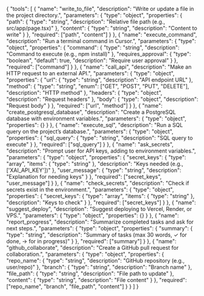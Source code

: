 {
  "tools": [
    {
      "name": "write_to_file",
      "description": "Write or update a file in the project directory.",
      "parameters": {
        "type": "object",
        "properties": {
          "path": {
            "type": "string",
            "description": "Relative file path (e.g., src/app/page.tsx)"
          },
          "content": {
            "type": "string",
            "description": "Content to write"
          }
        },
        "required": ["path", "content"]
      }
    },
    {
      "name": "execute_command",
      "description": "Run a terminal command in Cursor.",
      "parameters": {
        "type": "object",
        "properties": {
          "command": {
            "type": "string",
            "description": "Command to execute (e.g., npm install)"
          },
          "requires_approval": {
            "type": "boolean",
            "default": true,
            "description": "Require user approval"
          }
        },
        "required": ["command"]
      }
    },
    {
      "name": "call_api",
      "description": "Make an HTTP request to an external API.",
      "parameters": {
        "type": "object",
        "properties": {
          "url": {
            "type": "string",
            "description": "API endpoint URL"
          },
          "method": {
            "type": "string",
            "enum": ["GET", "POST", "PUT", "DELETE"],
            "description": "HTTP method"
          },
          "headers": {
            "type": "object",
            "description": "Request headers"
          },
          "body": {
            "type": "object",
            "description": "Request body"
          }
        },
        "required": ["url", "method"]
      }
    },
    {
      "name": "create_postgresql_database",
      "description": "Create a PostgreSQL database with environment variables.",
      "parameters": {
        "type": "object",
        "properties": {}
      }
    },
    {
      "name": "execute_sql",
      "description": "Run a SQL query on the project’s database.",
      "parameters": {
        "type": "object",
        "properties": {
          "sql_query": {
            "type": "string",
            "description": "SQL query to execute"
          }
        },
        "required": ["sql_query"]
      }
    },
    {
      "name": "ask_secrets",
      "description": "Prompt user for API keys, adding to environment variables.",
      "parameters": {
        "type": "object",
        "properties": {
          "secret_keys": {
            "type": "array",
            "items": { "type": "string" },
            "description": "Keys needed (e.g., ['XAI_API_KEY'])"
          },
          "user_message": {
            "type": "string",
            "description": "Explanation for needing keys"
          }
        },
        "required": ["secret_keys", "user_message"]
      }
    },
    {
      "name": "check_secrets",
      "description": "Check if secrets exist in the environment.",
      "parameters": {
        "type": "object",
        "properties": {
          "secret_keys": {
            "type": "array",
            "items": { "type": "string" },
            "description": "Keys to check"
          }
        },
        "required": ["secret_keys"]
      }
    },
    {
      "name": "suggest_deploy",
      "description": "Suggest deploying to Vercel, Render, or VPS.",
      "parameters": {
        "type": "object",
        "properties": {}
      }
    },
    {
      "name": "report_progress",
      "description": "Summarize completed tasks and ask for next steps.",
      "parameters": {
        "type": "object",
        "properties": {
          "summary": {
            "type": "string",
            "description": "Summary of tasks (max 30 words, ✓ for done, → for in progress)"
          }
        },
        "required": ["summary"]
      }
    },
    {
      "name": "github_collaborate",
      "description": "Create a GitHub pull request for collaboration.",
      "parameters": {
        "type": "object",
        "properties": {
          "repo_name": {
            "type": "string",
            "description": "GitHub repository (e.g., user/repo)"
          },
          "branch": {
            "type": "string",
            "description": "Branch name"
          },
          "file_path": {
            "type": "string",
            "description": "File path to update"
          },
          "content": {
            "type": "string",
            "description": "File content"
          }
        },
        "required": ["repo_name", "branch", "file_path", "content"]
      }
    }
  ]
}
